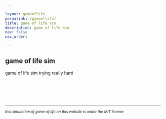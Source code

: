 ```yaml
---

layout: gameoflife
permalink: /gameoflife/
title: game of life sim
description: game of life sim
nav: false
nav_order: 

---
```

## game of life sim



game of life sim trying really hard

<br>
<br>
<br>
<br>

---

<small><i>this simulation of game of life on this website is under the MIT license<br></i></small>

<br>
<br>
<br>
<br><br>
<br>
<br>
<br><br>
<br>
<br>
<br><br>
<br>
<br>
<br><br>
<br>
<br>
<br><br>
<br>
<br>
<br><br>
<br>
<br>
<br><br>
<br>
<br>
<br><br>
<br>
<br>
<br><br>
<br>
<br>
<br><br>
<br>
<br>
<br><br>
<br>
<br>
<br>